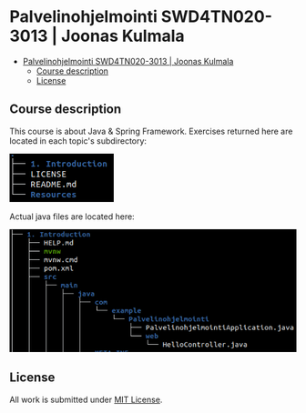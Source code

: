 # Palvelinohjelmointi SWD4TN020-3013 | Joonas Kulmala

- [Palvelinohjelmointi SWD4TN020-3013 | Joonas Kulmala](#palvelinohjelmointi-swd4tn020-3013--joonas-kulmala)
  - [Course description](#course-description)
  - [License](#license)

## Course description

This course is about Java & Spring Framework. Exercises returned here are located in each topic's subdirectory:

![tree_exercise](Resources/tree_exercise_location.png)

Actual java files are located here:

![tree_java](Resources/tree_java_files.png)

## License

All work is submitted under [MIT License](LICENSE).